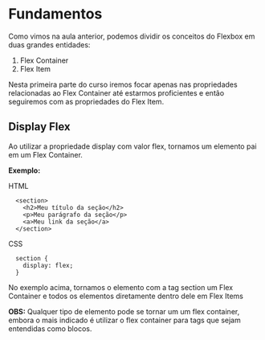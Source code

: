 # Fundamentos

Como vimos na aula anterior, podemos dividir os conceitos do Flexbox em duas grandes entidades:

1. Flex Container
2. Flex Item

Nesta primeira parte do curso iremos focar apenas nas propriedades relacionadas ao Flex Container até estarmos proficientes e então seguiremos com as propriedades do Flex Item.

## Display Flex

Ao utilizar a propriedade display com valor flex, tornamos um elemento pai em um Flex Container.

**Exemplo:**

HTML

```
  <section>
    <h2>Meu título da seção</h2>
    <p>Meu parágrafo da seção</p>
    <a>Meu link da seção</a>
  </section>
```

CSS

```
  section {
    display: flex;
  }
```

No exemplo acima, tornamos o elemento com a tag section um Flex Container e todos os elementos diretamente dentro dele em Flex Items

**OBS:** Qualquer tipo de elemento pode se tornar um um flex container, embora o mais indicado é utilizar o flex container para tags que sejam entendidas como blocos.